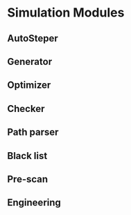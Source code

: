 # Simulation Modules

## AutoSteper

## Generator

## Optimizer

## Checker

## Path parser

## Black list

## Pre-scan

## Engineering